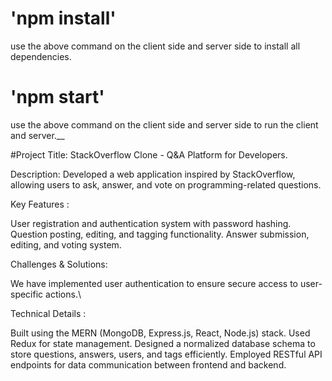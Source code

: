 # 'npm install'
use the above command on the client side and server side to install all dependencies.

 # 'npm start' 
use the above command on the client side and server side to run the client and server.__

#Project Title: StackOverflow Clone - Q&A Platform for Developers.

Description: Developed a web application inspired by StackOverflow, allowing users to ask, answer, and vote on programming-related questions.

Key Features :

User registration and authentication system with password hashing.
Question posting, editing, and tagging functionality.
Answer submission, editing, and voting system.

Challenges & Solutions:

We have implemented user authentication to ensure secure access to user-specific actions.\

Technical Details :

Built using the MERN (MongoDB, Express.js, React, Node.js) stack.
Used Redux for state management.
Designed a normalized database schema to store questions, answers, users, and tags efficiently.
Employed RESTful API endpoints for data communication between frontend and backend.
 
 
